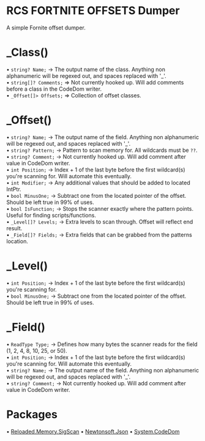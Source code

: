 # RCS FORTNITE OFFSETS Dumper
A simple Fornite offset dumper.

# _Class()
• `string? Name;` -> The output name of the class. Anything non alphanumeric will be regexed out, and spaces replaced with '_'.
<br> • `string[]? Comments;` => Not currently hooked up. Will add comments before a class in the CodeDom writer.
<br> • `_Offset[]> Offsets;` => Collection of offset classes.

# _Offset()
• `string? Name;` -> The output name of the field. Anything non alphanumeric will be regexed out, and spaces replaced with '_'.
<br> • `string? Pattern;` -> Pattern to scan memory for. All wildcards must be `??`.
<br> • `string? Comment;` -> Not currently hooked up. Will add comment after value in CodeDom writer.
<br> • `int Position;` -> Index + 1 of the last byte before the first wildcard(s) you're scanning for. Will automate this eventually.
<br> • `int Modifier;` -> Any additional values that should be added to located IntPtr.
<br> • `bool MinusOne;` -> Subtract one from the located pointer of the offset. Should be left true in 99% of uses.
<br> • `bool IsFunction;` -> Stops the scanner exactly where the pattern points. Useful for finding scripts/functions.
<br> • `_Level[]? Levels;` -> Extra levels to scan through. Offset will reflect end result.
<br> • `_Field[]? Fields;` -> Extra fields that can be grabbed from the patterns location.

# _Level()
• `int Position;` -> Index + 1 of the last byte before the first wildcard(s) you're scanning for.
<br> • `bool MinusOne;` -> Subtract one from the located pointer of the offset. Should be left true in 99% of uses.

# _Field()
• `ReadType Type;` -> Defines how many bytes the scanner reads for the field (1, 2, 4, 8, 10, 25, or 50).
<br> • `int Position;` -> Index + 1 of the last byte before the first wildcard(s) you're scanning for. Will automate this eventually.
<br> • `string? Name;` -> The output name of the field. Anything non alphanumeric will be regexed out, and spaces replaced with '_'.
<br> • `string? Comment;` -> Not currently hooked up. Will add comment after value in CodeDom writer.

# Packages
• [Reloaded.Memory.SigScan](https://www.nuget.org/packages/Reloaded.Memory.Sigscan/1.2.1) •  [Newtonsoft.Json](https://www.nuget.org/packages/Newtonsoft.Json/13.0.1) • [System.CodeDom](https://www.nuget.org/packages/System.CodeDom/6.0.0)
